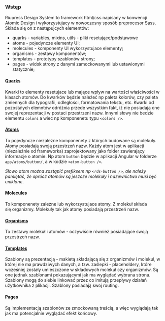 ### Wstęp

Riupress Design System to framework html/css napisany w konwencji Atomic Design i wykorzystujacy w nowoczesny sposób preprocesor Sass. Składa się on z następujcych elementów:

- quarks - variables, mixins, utils - pliki resetujące/podstawowe
- atoms - pojedyncze elementy UI;
- molecules - komponenty UI wykorzystujace elementy;
- organisms - zestawy komponentów;
- templates - prototypy szablonów strony;
- pages - widok strony z danymi zamockowanymi lub ustawionymi statycznie;

#### [Quarks](/docs/quarks)

Kwarki to elementy resetujace lub mające wpływ na wartości właściwości w klasach atomów. Do kwarków będzie należeć np paleta kolorów, czy paleta zmiennych dla typografii, odległości, formatowania tekstu, etc. Kwarki od pozostałych elemntów odróżnia przede wszystkim fakt, iż nie posiadają one swojej reprezentacji w postaci przestrzeni nazw. Innymi słowy nie bedzie elementu `colors` a wiec np komponenetu typu `<colors />`.

#### [Atoms](/docs/atoms)

To pojedyncze niezależne komponenety z których budowane są molekuły. Atomy posiadają swoją przestrzeń nazw. Każdy atom jest w aplikacji (niezależnie od frameworka) zaprojektowany jako folder zawierający informacje o atomie. Np atom `button` będzie w aplikacji Angular w folderze `app/atoms/button/`, a w kodzie `<atom-button />`. 

_Słowo atom można zastąpić prefiksem np `<rds-button />`, ale należy pamiętać, że oprócz atomów są jeszcze molekuły i nazewnictwo musi być uniklane_.

#### [Molecules](/docs/molecules)

To komponenety zależne lub wykorzystujace atomy. Z molekuł składa się organizmy. Molekuły tak jak atomy posiadają przestrzeń nazw. 

#### [Organisms](/docs/organisms)

To zestawy molekuł i atomów - oczywiście również posiadające swoją przestrzeń nazw.

#### [Templates](/docs/templates)

Szablony są prezentacją - makietą składającą się z organizmów i molekuł, w której nie ma prawdziwych danych, a tzw. zaślepki - placeholdery, które wcześniej zostały umieszczone w składowych molekuł czy organizmów. Są one jednak szablonami pokazującymi jak ma wyglądać wybrana strona. Szablony mogą do siebie linkować przez co imitują przepływy działań użytkownika z plikacji. Szablony posiadają swoj routing.

#### [Pages](/docs/pages)

Są implementacją szablonów ze zmockowaną treścią, a więc wyglądają tak jak ma potencjalnie wyglądać efekt końcowy. 